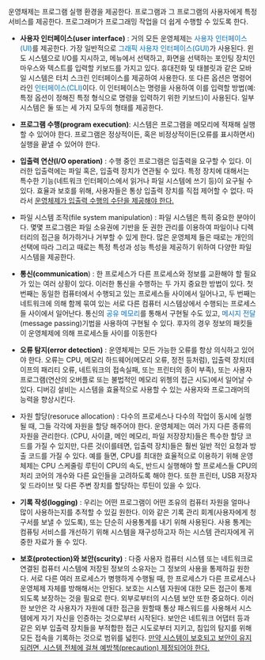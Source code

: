 운영채제는 프로그램 실행 환경을 제공한다. 프로그램과 그 프로그램의 사용자에게 특정 서비스를 제공한다. 프로그래머가 프로그래밍 작업을 더 쉽게 수행할 수 있도록 한다.


- **사용자 인터페이스(user interface)** : 거의 모든 운영체제는 <font color="#0070c0">사용자 인터페이스(UI)</font>를 제공한다. 가장 일반적으로 <font color="#0070c0">그래픽 사용자 인터페이스(GUI)</font>가 사용된다. 윈도 시스템으로 I/O를 지시하고, 메뉴에서 선택하고, 화면을 선택하는 포인팅 장치인 마우스와 텍스트를 입력할 키보드를 가지고 있다. 휴대전화 및 태블릿과 같은 모바일 시스템은 터치 스크린 인터페이스를 제공하여 사용한다. 또 다른 옵션은 명령어 라인 <font color="#0070c0">인터페이스(CLI)</font>이다. 이 인터페이스는 명령을 사용하여 이를 입력할 방법(예: 특정 옵션이 정해진 특정 형식으로 명령을 입력하기 위한 키보드)이 사용된다. 일부시스템은 둘 또는 세 가지 모두의 형태를 제공한다.     


- **프로그램 수행(program execution)**: 시스템은 프로그램을 메모리에 적재해 실행 할 수 있어야 한다. 프로그램은 정상적이든, 혹은 비정상적이든(오류를 표시하면서)실행을 끝낼 수 있어야 한다.  
 
- **입출력 연산(I/O operation)** : 수행 중인 프로그램은 입출력을 요구할 수 있다. 이러한 입출력에는 파일 혹은, 입출력 장치가 연관될 수 있다. 특정 장치에 대해서는 특수한 기능(네트워크 인터페이스에서 읽거나 파일 시스템에 쓰기 등)이 요구될 수 있다. 효율과 보호를 위해, 사용자들은 통상 입출력 장치를 직접 제어할 수 없다. 따라서 <u>운영체제가 입출력 수행의 수단을 제공해야 한다.</u>  

- 파일 시스템 조작(file system manipulation) : 파일 시스템은 특히 중요한 분야이다. 몇몇 프로그램은 파일 소유권에 기반을 둔 권한 관리를 이용하여 파일이나 디렉터리의 접근을 허가하거나 거부할 수 있게 한다. 많은 운영체제 들은 때로는 개인의 선택에 따라 그리고 때로는 특정 특성과 성능 특성을 제공하기 위하여 다양한 파일 시스템을 제공한다.  

- **통신(communication**) : 한 프로세스가 다른 프로세스와 정보를 교환해야 할 필요가 있는 여러 상황이 있다. 이러한 통신을 수행하는 두 가지 중요한 방법이 있다. 첫 번째는 동일한 컴퓨터에서 수행되고 있는 프로세스들 사이에서 일어나고, 두 번째는 네트워크에 의해 함께 묶여 있는 서로 다른 컴퓨터 시스템상에서 수행되는 프로세스들 사이에서 일어난다. 통신의 <font color="#0070c0">공유 메모리</font>를 통해서 구현될 수도 있고, <font color="#0070c0">메시지 전달</font>(message passing)기법을 사용하여 구현될 수 있다. 후자의 경우 정보의 패킷들이 운영체제에 의해 프로세스들 사이를 이동한다  

- **오류 탐지(error detection)** : 운영체제는 모든 가능한 오류를 항상 의식하고 있어야 한다. 오류는 CPU, 메모리 하드웨어(메모리 오류, 정전 등처럼), 입출력 장치(테이프의 패리티 오류, 네트워크의 접속실패, 또는 프린터의 종이 부족), 또는 사용자 프로그램(연산의 오버플로 또는 불법적인 메모리 위쳉의 접근 시도)에서 일어날 수 있다. 디버깅 설비는 시스템을 효율적으로 사용할 수 있는 사용자와 프로그래머의 능력을 향상시킨다.  

- 자원 할당(resoruce allocation) : 다수의 프로세스나 다수의 작업이 동시에 실행될 때, 그들 각각에 자원을 할당 해주어야 한다. 운영체제는 여러 가지 다른 종류의 자원을 관리한다. (CPU, 사이클, 메인 메모리, 파일 저장장치)들은 특수한 할당 코드를 가질 수 있지만, 다른 것(이를테면, 입출력 장치)들은 훨씬 일반 적인 요청과 방출 코드를 가질 수 있다. 예를 들면, CPU를 최대한 효율적으로 이용하기 위해 운영체제는 CPU 스케줄링 루틴이 CPU의 속도, 반드시 실행해야 할 프로세스들 CPU의 처리 코어의 개수와 다른 요인들을 고려하도록 해야 한다. 또한 프린터, USB 저장자잋 드라이브 및 다른 주변 장치를 할당하는 루틴이 있을 수 있다.   

- **기록 작성(logging)** : 우리는 어떤 프로그램이 어떤 조유의 컴퓨터 자원을 얼마나 많이 사용하는지를 추적할 수 있길 원한다. 이와 같은 기록 관리 회계(사용자에게 청구서를 보낼 수 있도록), 또는 단순히 사용통계를 내기 위해 사용된다. 사용 통계는 컴퓨팅 서비스를 개선하기 위해 시스템을 재구성하고자 하는 시스템 관리자에게 귀중한 자료가 돌 수 있다.   

- **보호(protection)와 보안(scurity)** : 다중 사용자 컴퓨터 시스템 또는 네트워크로 연결된 컴퓨터 시스템에 저장된 정보의 소유자는 그 정보의 사용을 통제하길 원한다. 서로 다른 여러 프로세스가 병행하게 수행될 때, 한 프로세스가 다른 프로세스나 운영체제 자체를 방해해서는 안된다. 보호는 시스템 자원에 대한 모든 접근이 통제되도록 보장하는 것을 필요로 한다. 외부로부터의 시스템 보안 또한 중요하다. 이러한 보안은 각 사용자가 자원에 대한 접근을 원할때 통상 패스워드를 사용해서 시스템에게 자기 자신을 인증하는 것으로부터 시작된다. 보안은 네트워크 어댑터 등과 같은 외부 입출력 장치들을 부적합한 접근 시도로부터 지키고, 침입의 탐지를 위해 모든 접속을 기록하는 것으로 범위를 넓힌다. <u>만약 시스템이 보호되고 보안이 유지되려면, 시스템 전체에 걸쳐 예방책(precaution) 제정되어야 한다.</u>   